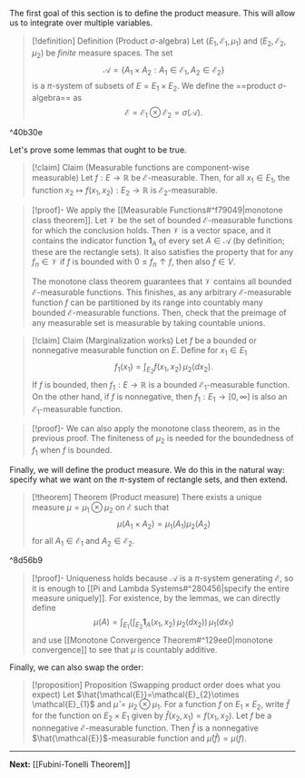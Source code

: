 The first goal of this section is to define the product measure. This will allow us to integrate over multiple variables.

> [!definition] Definition (Product $\sigma$-algebra)
> Let $(E_{1},\mathcal{E}_{1},\mu_{1})$ and $(E_{2},\mathcal{E}_{2},\mu_{2})$ be *finite* measure spaces. The set
> $$
> \mathcal{A}=\{ A_{1}\times A_{2} : A_{1}\in \mathcal{E}_{1},A_{2}\in \mathcal{E}_{2} \}
> $$
> is a $\pi$-system of subsets of $E=E_{1}\times E_{2}$. We define the ==product $\sigma$-algebra== as
> $$
> \mathcal{E}=\mathcal{E}_{1}\otimes \mathcal{E}_{2}=\sigma(\mathcal{A}).
> $$

^40b30e

Let's prove some lemmas that ought to be true.

> [!claim] Claim (Measurable functions are component-wise measurable)
> Let $f:E\to \mathbb{R}$ be $\mathcal{E}$-measurable. Then, for all $x_{1}\in E_{1}$, the function $x_{2}\mapsto f(x_{1},x_{2}):E_{2}\to \mathbb{R}$ is $\mathcal{E}_{2}$-measurable.

> [!proof]-
> We apply the [[Measurable Functions#^f79049|monotone class theorem]]. Let $\mathcal{V}$ be the set of bounded $\mathcal{E}$-measurable functions for which the conclusion holds. Then $\mathcal{V}$ is a vector space, and it contains the indicator function $\mathbf{1}_{A}$ of every set $A\in \mathcal{A}$ (by definition; these are the rectangle sets). It also satisfies the property that for any $f_{n}\in \mathcal{V}$ if $f$ is bounded with $0\leq f_{n}\uparrow f$, then also $f\in V$. 
> 
> The monotone class theorem guarantees that $\mathcal{V}$ contains all bounded $\mathcal{E}$-measurable functions. This finishes, as any arbitrary $\mathcal{E}$-measurable function $f$ can be partitioned by its range into countably many bounded $\mathcal{E}$-measurable functions. Then, check that the preimage of any measurable set is measurable by taking countable unions.

> [!claim] Claim (Marginalization works)
> Let $f$ be a bounded or nonnegative measurable function on $E$. Define for $x_{1}\in E_{1}$
> $$
> f_{1}(x_{1})=\int _{E_{2}}f(x_{1},x_{2}) \, \mu_{2}(dx_{2}). 
> $$
> If $f$ is bounded, then $f_{1}:E\to \mathbb{R}$ is a bounded $\mathcal{E}_{1}$-measurable function. On the other hand, if $f$ is nonnegative, then $f_{1}:E_{1}\to[0,\infty]$ is also an $\mathcal{E}_{1}$-measurable function.

> [!proof]-
> We can also apply the monotone class theorem, as in the previous proof. The finiteness of $\mu_{2}$ is needed for the boundedness of $f_{1}$ when $f$ is bounded.

Finally, we will define the product measure. We do this in the natural way: specify what we want on the $\pi$-system of rectangle sets, and then extend.

> [!theorem] Theorem (Product measure)
> There exists a unique measure $\mu=\mu_{1}\otimes \mu_{2}$ on $\mathcal{E}$ such that
> $$
> \mu(A_{1}\times A_{2})=\mu_{1}(A_{1})\mu_{2}(A_{2})
> $$
> for all $A_{1}\in \mathcal{E}_{1}$ and $A_{2}\in \mathcal{E}_{2}$.

^8d56b9

> [!proof]-
> Uniqueness holds because $\mathcal{A}$ is a $\pi$-system generating $\mathcal{E}$, so it is enough to [[Pi and Lambda Systems#^280456|specify the entire measure uniquely]]. For existence, by the lemmas, we can directly define
> $$
> \mu(A)=\int _{E_{1}}\left( \int _{E_{2}}\mathbf{1}_{A}(x_{1},x_{2}) \, \mu_{2}(dx_{2})  \right)  \, \mu_{1}(dx_{1})
> $$
> and use [[Monotone Convergence Theorem#^129ee0|monotone convergence]] to see that $\mu$ is countably additive.

Finally, we can also swap the order:

> [!proposition] Proposition (Swapping product order does what you expect)
> Let $\hat{\mathcal{E}}=\mathcal{E}_{2}\otimes \mathcal{E}_{1}$ and $\hat{\mu}=\mu_{2}\otimes \mu_{1}$. For a function $f$ on $E_{1}\times E_{2}$, write $\hat{f}$ for the function on $E_{2}\times E_{1}$ given by $\hat{f}(x_{2},x_{1})=f(x_{1},x_{2})$. Let $f$ be a nonnegative $\mathcal{E}$-measurable function. Then $\hat{f}$ is a nonnegative $\hat{\mathcal{E}}$-measurable function and $\hat{\mu}(\hat{f})=\mu(f)$.

---

**Next:** [[Fubini-Tonelli Theorem]]